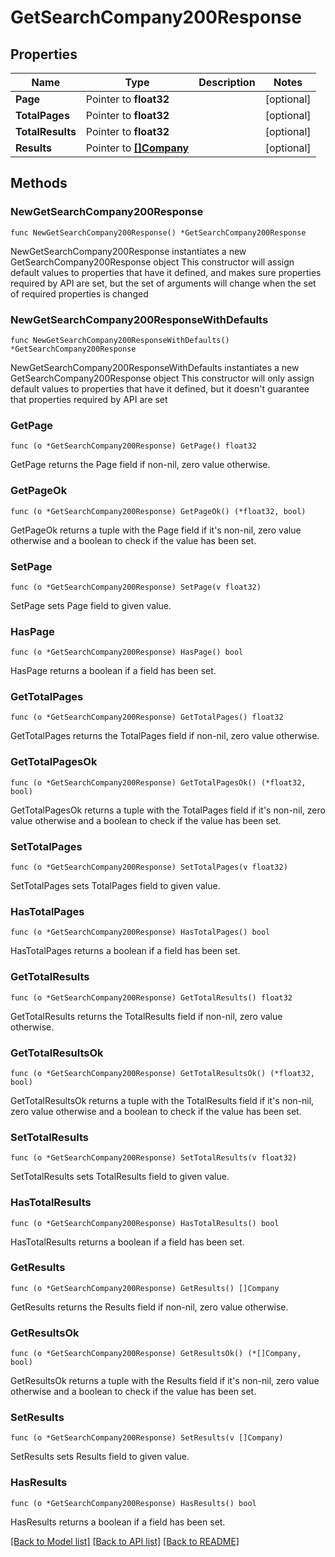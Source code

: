 # GetSearchCompany200Response

## Properties

Name | Type | Description | Notes
------------ | ------------- | ------------- | -------------
**Page** | Pointer to **float32** |  | [optional] 
**TotalPages** | Pointer to **float32** |  | [optional] 
**TotalResults** | Pointer to **float32** |  | [optional] 
**Results** | Pointer to [**[]Company**](Company.md) |  | [optional] 

## Methods

### NewGetSearchCompany200Response

`func NewGetSearchCompany200Response() *GetSearchCompany200Response`

NewGetSearchCompany200Response instantiates a new GetSearchCompany200Response object
This constructor will assign default values to properties that have it defined,
and makes sure properties required by API are set, but the set of arguments
will change when the set of required properties is changed

### NewGetSearchCompany200ResponseWithDefaults

`func NewGetSearchCompany200ResponseWithDefaults() *GetSearchCompany200Response`

NewGetSearchCompany200ResponseWithDefaults instantiates a new GetSearchCompany200Response object
This constructor will only assign default values to properties that have it defined,
but it doesn't guarantee that properties required by API are set

### GetPage

`func (o *GetSearchCompany200Response) GetPage() float32`

GetPage returns the Page field if non-nil, zero value otherwise.

### GetPageOk

`func (o *GetSearchCompany200Response) GetPageOk() (*float32, bool)`

GetPageOk returns a tuple with the Page field if it's non-nil, zero value otherwise
and a boolean to check if the value has been set.

### SetPage

`func (o *GetSearchCompany200Response) SetPage(v float32)`

SetPage sets Page field to given value.

### HasPage

`func (o *GetSearchCompany200Response) HasPage() bool`

HasPage returns a boolean if a field has been set.

### GetTotalPages

`func (o *GetSearchCompany200Response) GetTotalPages() float32`

GetTotalPages returns the TotalPages field if non-nil, zero value otherwise.

### GetTotalPagesOk

`func (o *GetSearchCompany200Response) GetTotalPagesOk() (*float32, bool)`

GetTotalPagesOk returns a tuple with the TotalPages field if it's non-nil, zero value otherwise
and a boolean to check if the value has been set.

### SetTotalPages

`func (o *GetSearchCompany200Response) SetTotalPages(v float32)`

SetTotalPages sets TotalPages field to given value.

### HasTotalPages

`func (o *GetSearchCompany200Response) HasTotalPages() bool`

HasTotalPages returns a boolean if a field has been set.

### GetTotalResults

`func (o *GetSearchCompany200Response) GetTotalResults() float32`

GetTotalResults returns the TotalResults field if non-nil, zero value otherwise.

### GetTotalResultsOk

`func (o *GetSearchCompany200Response) GetTotalResultsOk() (*float32, bool)`

GetTotalResultsOk returns a tuple with the TotalResults field if it's non-nil, zero value otherwise
and a boolean to check if the value has been set.

### SetTotalResults

`func (o *GetSearchCompany200Response) SetTotalResults(v float32)`

SetTotalResults sets TotalResults field to given value.

### HasTotalResults

`func (o *GetSearchCompany200Response) HasTotalResults() bool`

HasTotalResults returns a boolean if a field has been set.

### GetResults

`func (o *GetSearchCompany200Response) GetResults() []Company`

GetResults returns the Results field if non-nil, zero value otherwise.

### GetResultsOk

`func (o *GetSearchCompany200Response) GetResultsOk() (*[]Company, bool)`

GetResultsOk returns a tuple with the Results field if it's non-nil, zero value otherwise
and a boolean to check if the value has been set.

### SetResults

`func (o *GetSearchCompany200Response) SetResults(v []Company)`

SetResults sets Results field to given value.

### HasResults

`func (o *GetSearchCompany200Response) HasResults() bool`

HasResults returns a boolean if a field has been set.


[[Back to Model list]](../README.md#documentation-for-models) [[Back to API list]](../README.md#documentation-for-api-endpoints) [[Back to README]](../README.md)


